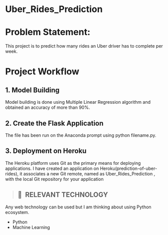 # Uber_Rides_Prediction

# Problem Statement:
 This project is to predict how many rides an Uber driver has to complete per week.

# Project Workflow

## 1. Model Building
Model building is done using  Multiple Linear Regression algorithm and obtained an accuracy of more than 90%.

## 2. Create the Flask Application
The file has been run on the Anaconda prompt using python filename.py. 

## 3. Deployment on Heroku
The Heroku platform uses Git as the primary means for deploying applications.
I have created an application on Heroku(prediction-of-uber-rides), it associates a new Git remote, named as Uber_Rides_Prediction , with the local Git repository for your application

>## 📂&nbsp; RELEVANT TECHNOLOGY
Any web technology can be used but I am thinking about using Python ecosystem.


* Python
* Machine Learning 

